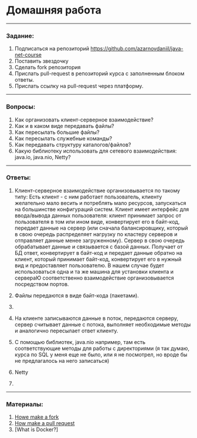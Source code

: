 # Домашняя работа

---

### Задание:

1. Подписаться на репозиторий https://github.com/azarnovdaniil/java-net-course
2. Поставить звездочку 
3. Сделать fork репозитория
4. Прислать pull-request в репозиторий курса с заполненным блоком ответы.
5. Прислать ссылку на pull-request через платформу.

---

### Вопросы:

1. Как организовать клиент-серверное взаимодействие?
2. Как и в каком виде передавать файлы?
3. Как пересылать большие файлы?
4. Как пересылать служебные команды?
5. Как передавать структуру каталогов/файлов?
6. Какую библиотеку использовать для сетевого взаимодействия: java.io, java.nio, Netty?

---

### Ответы:

1. Клиент-серверное взаимодействие организовывается по такому типу: Есть клиент - с ним работает пользователь,
клиенту желательно мало весить и потреблять мало ресурсов, запускаться на большинстве конфигураций систем. Клиент имеет интерфейс
для ввода/вывода данных пользователя: клиент принимает запрос от пользователя в том или ином виде, конвертирует его в байт-код,
передает данные на сервер (или сначала балансировщику, который в свою очередь распределяет нагрузку по кластеру серверов и отправляет данные менее загруженному). Сервер
в свою очередь обрабатывает данные и связывается с базой данных. Получает от БД ответ, конвертирует в байт-код и передает данные обратно на клиент, 
который принимает байт-код, конвертирует его в нужный вид и предоставляет пользователю. В нашем случае будет использоваться одна и та же машина для 
установки клиента и сервераЮ соответственно взаимодействие организовывается посредством портов.

2. Файлы передаются в виде байт-кода (пакетами).

3. 
4. На клиенте записываются данные в поток, передаются серверу, сервер считывает данные с потока, выполняет необходимые методы и аналогично пересылает ответ клиенту.
5. С помощью библиотек, java.nio например, там есть соответствующие методы для работы с директориями (я так думаю, курса по SQL у меня еще не было, или я не посмотрел, но вроде бы не предлагалось на него записаться)
6. Netty
7.

---

### Материалы:

1. [Howe make a fork](https://docs.github.com/en/github/getting-started-with-github/fork-a-repo)
2. [How make a pull request](https://docs.github.com/en/github/collaborating-with-issues-and-pull-requests/creating-a-pull-request)
3. [What is Docker?]
